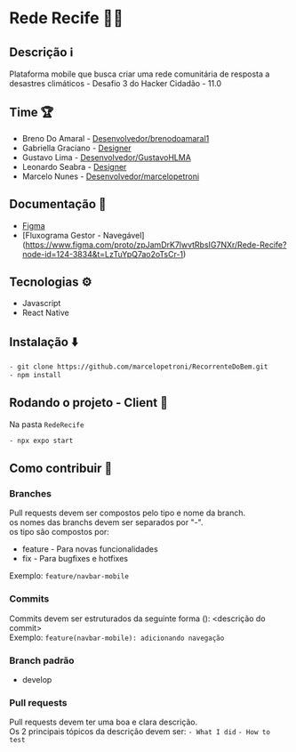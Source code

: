 # Rede Recife 🤝🏼

## Descrição ℹ️

Plataforma mobile que busca criar uma rede comunitária de resposta a desastres climáticos - Desafio 3 do Hacker Cidadão - 11.0

## Time 🏆
- Breno Do Amaral - [Desenvolvedor/brenodoamaral1 ](https://www.linkedin.com/in/breno-amaral-4131891b9/)
- Gabriella Graciano - [Designer](https://www.linkedin.com/in/gabygraciano/)
- Gustavo Lima - [Desenvolvedor/GustavoHLMA](https://www.linkedin.com/in/gustavo-henrique-768048234/)
- Leonardo Seabra - [Designer](https://www.linkedin.com/in/leo-seabra-086623275/)
- Marcelo Nunes - [Desenvolvedor/marcelopetroni](https://www.linkedin.com/in/marcelo-nunes-a8b7a223a/)

## Documentação 📄

- [Figma](https://www.figma.com/design/zpJamDrK7lwvtRbsIG7NXr/Rede-Recife?node-id=11-14&t=PYIJgEym9iSxitc8-0)
- [Fluxograma Gestor - Navegável] (https://www.figma.com/proto/zpJamDrK7lwvtRbsIG7NXr/Rede-Recife?node-id=124-3834&t=LzTuYpQ7ao2oTsCr-1)

  

## Tecnologias ⚙️

- Javascript
- React Native
  
## Instalação ⬇️

```bash
- git clone https://github.com/marcelopetroni/RecorrenteDoBem.git
- npm install
```

  

## Rodando o projeto - Client 🏃

Na pasta `RedeRecife`

  

```bash
- npx expo start
```  
  

## Como contribuir 🤝
### Branches
Pull requests devem ser compostos pelo tipo e nome da branch.\
os nomes das branchs devem ser separados por "-".\
os tipo são compostos por:
- feature - Para novas funcionalidades
- fix - Para bugfixes e hotfixes

Exemplo: 
`feature/navbar-mobile`

### Commits
Commits devem ser estruturados da seguinte forma <tipo>(<nome-da-branch>): <descrição do commit>\
Exemplo: 
`feature(navbar-mobile): adicionando navegação`

### Branch padrão
- develop

### Pull requests
Pull requests devem ter uma boa e clara descrição.\
Os 2 principais tópicos da descrição devem ser:
`- What I did`
`- How to test`
